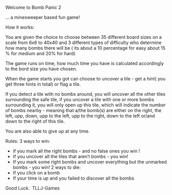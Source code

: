 
Welcome to Bomb Panic 2

… a minesweeper based fun game!

How it works:

You are given the choice to choose between 35 different board sizes on a scale from 6x6 to 40x40 and 3 different types of difficulty who determine how many bombs there will be ( its about a 10 percentage for easy about 15 % for medium and 20% for hard)

The game runs on time, how much time you have is calculated accordingly to the bord size you have chosen. 

When the game starts you got can choose to uncover a tile - get a hint( you get three hints in total) or flag a tile.

If you detect a tile with no bombs around, you will uncover all the other tiles surrounding the safe tile, if you uncover a tile with one or more bombs surrounding it, you will only open up this tile, which will indicate the number of bombs nearby - meaning that a/the bomb(s) are either
on the right, the left, upp, down, upp to the left, upp to the right, down to the left or/and down to the right of this tile.

You are also able to give up at any time.


Rules:
3 ways to win: 
- if you mark all the right bombs - and no false ones you win !
- If you uncover all the tiles that aren’t bombs - you win!
- If you mark some right bombs and uncover everything but the unmarked bombs - you win!
2 ways to die:
- If you click on a bomb
- If your time is up and you failed to discover all the bombs

Good Luck.  TLLJ-Games
